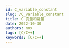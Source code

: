 ```yaml
---
id: C_variable_constant 
slug: /C_variable_constant 
title: C 变量和常量
date: 2022-10-30
authors: nox
tags: [C/C++]
keywords: [C/C++]
---
```


<!-- truncate -->

